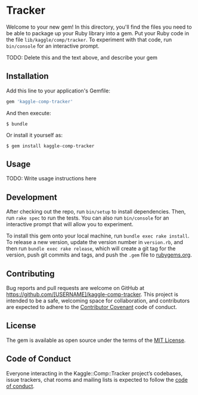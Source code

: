 # Tracker

Welcome to your new gem! In this directory, you'll find the files you need to be able to package up your Ruby library into a gem. Put your Ruby code in the file `lib/kaggle/comp/tracker`. To experiment with that code, run `bin/console` for an interactive prompt.

TODO: Delete this and the text above, and describe your gem

## Installation

Add this line to your application's Gemfile:

```ruby
gem 'kaggle-comp-tracker'
```

And then execute:

    $ bundle

Or install it yourself as:

    $ gem install kaggle-comp-tracker

## Usage

TODO: Write usage instructions here

## Development

After checking out the repo, run `bin/setup` to install dependencies. Then, run `rake spec` to run the tests. You can also run `bin/console` for an interactive prompt that will allow you to experiment.

To install this gem onto your local machine, run `bundle exec rake install`. To release a new version, update the version number in `version.rb`, and then run `bundle exec rake release`, which will create a git tag for the version, push git commits and tags, and push the `.gem` file to [rubygems.org](https://rubygems.org).

## Contributing

Bug reports and pull requests are welcome on GitHub at https://github.com/[USERNAME]/kaggle-comp-tracker. This project is intended to be a safe, welcoming space for collaboration, and contributors are expected to adhere to the [Contributor Covenant](http://contributor-covenant.org) code of conduct.

## License

The gem is available as open source under the terms of the [MIT License](https://opensource.org/licenses/MIT).

## Code of Conduct

Everyone interacting in the Kaggle::Comp::Tracker project’s codebases, issue trackers, chat rooms and mailing lists is expected to follow the [code of conduct](https://github.com/[USERNAME]/kaggle-comp-tracker/blob/master/CODE_OF_CONDUCT.md).
